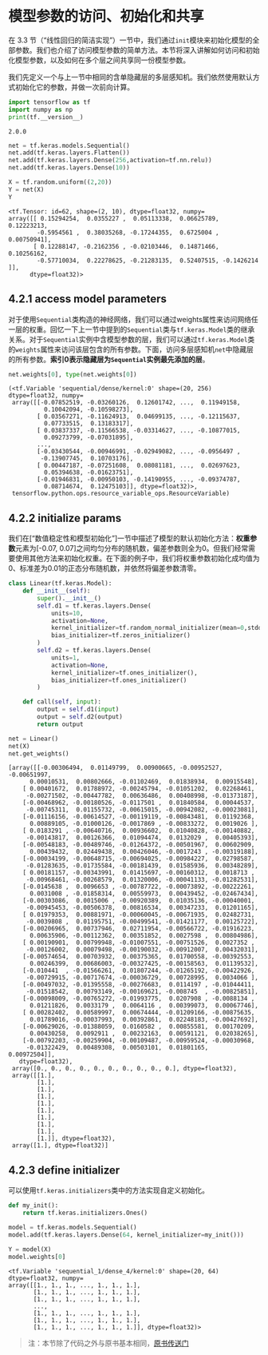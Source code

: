 
# 模型参数的访问、初始化和共享

在 3.3 节（“线性回归的简洁实现”）一节中，我们通过`init`模块来初始化模型的全部参数。我们也介绍了访问模型参数的简单方法。本节将深入讲解如何访问和初始化模型参数，以及如何在多个层之间共享同一份模型参数。

我们先定义一个与上一节中相同的含单隐藏层的多层感知机。我们依然使用默认方式初始化它的参数，并做一次前向计算。


```python
import tensorflow as tf
import numpy as np
print(tf.__version__)
```

    2.0.0



```python
net = tf.keras.models.Sequential()
net.add(tf.keras.layers.Flatten())
net.add(tf.keras.layers.Dense(256,activation=tf.nn.relu))
net.add(tf.keras.layers.Dense(10))

X = tf.random.uniform((2,20))
Y = net(X)
Y
```




    <tf.Tensor: id=62, shape=(2, 10), dtype=float32, numpy=
    array([[ 0.15294254,  0.0355227 ,  0.05113338,  0.06625789,  0.12223213,
            -0.5954561 ,  0.38035268, -0.17244355,  0.6725004 ,  0.00750941],
           [ 0.12288147, -0.2162356 , -0.02103446,  0.14871466,  0.10256162,
            -0.57710034,  0.22278625, -0.21283135,  0.52407515, -0.1426214 ]],
          dtype=float32)>



## 4.2.1 access model parameters

对于使用`Sequential`类构造的神经网络，我们可以通过weights属性来访问网络任一层的权重。回忆一下上一节中提到的`Sequential`类与`tf.keras.Model`类的继承关系。对于`Sequential`实例中含模型参数的层，我们可以通过`tf.keras.Model`类的`weights`属性来访问该层包含的所有参数。下面，访问多层感知机`net`中隐藏层的所有参数。**索引0表示隐藏层为`Sequential`实例最先添加的层**。


```python
net.weights[0], type(net.weights[0])
```




    (<tf.Variable 'sequential/dense/kernel:0' shape=(20, 256) dtype=float32, numpy=
     array([[-0.07852519, -0.03260126,  0.12601742, ...,  0.11949158,
              0.10042094, -0.10598273],
            [ 0.03567271, -0.11624913,  0.04699135, ..., -0.12115637,
              0.07733515,  0.13183317],
            [ 0.03837337, -0.11566538, -0.03314627, ..., -0.10877015,
              0.09273799, -0.07031895],
            ...,
            [-0.03430544, -0.00946991, -0.02949082, ..., -0.0956497 ,
             -0.13907745,  0.10703176],
            [ 0.00447187, -0.07251608,  0.08081181, ...,  0.02697623,
              0.05394638, -0.01623751],
            [-0.01946831, -0.00950103, -0.14190955, ..., -0.09374787,
              0.08714674,  0.12475103]], dtype=float32)>,
     tensorflow.python.ops.resource_variable_ops.ResourceVariable)



## 4.2.2 initialize params

我们在[“数值稳定性和模型初始化”]一节中描述了模型的默认初始化方法：**权重参数**元素为[-0.07, 0.07]之间均匀分布的随机数，偏差参数则全为0。但我们经常需要使用其他方法来初始化权重。在下面的例子中，我们将权重参数初始化成均值为0、标准差为0.01的正态分布随机数，并依然将偏差参数清零。


```python
class Linear(tf.keras.Model):
    def __init__(self):
        super().__init__()
        self.d1 = tf.keras.layers.Dense(
            units=10,
            activation=None,
            kernel_initializer=tf.random_normal_initializer(mean=0,stddev=0.01),
            bias_initializer=tf.zeros_initializer()
        )
        self.d2 = tf.keras.layers.Dense(
            units=1,
            activation=None,
            kernel_initializer=tf.ones_initializer(),
            bias_initializer=tf.ones_initializer()
        )

    def call(self, input):
        output = self.d1(input)
        output = self.d2(output)
        return output

net = Linear()
net(X)
net.get_weights()
```




    [array([[-0.00306494,  0.01149799,  0.00900665, -0.00952527, -0.00651997,
          0.00010531,  0.00802666, -0.01102469,  0.01838934,  0.00915548],
        [ 0.00401672,  0.01788972, -0.00245794, -0.01051202,  0.02268461,
         -0.00271502, -0.00447782,  0.00636486,  0.00408998, -0.01373187],
        [-0.00468962, -0.00180526, -0.0117501 ,  0.01840584,  0.00044537,
         -0.00745311,  0.01155732, -0.00615015, -0.00942082, -0.00023081],
        [-0.01116156, -0.00614527, -0.00119119, -0.00843481,  0.01192368,
          0.00889105, -0.01000126, -0.0017869 , -0.00833272,  0.0019026 ],
        [ 0.0183291 , -0.00640716,  0.00936602,  0.01040828, -0.00140882,
         -0.00143817,  0.00126366,  0.01094474,  0.0132029 ,  0.00405393],
        [-0.00548183, -0.00489746, -0.01264372, -0.00501967,  0.00602909,
          0.00439432,  0.02449438,  0.00426046, -0.0017243 , -0.00319188],
        [-0.00034199, -0.00648715, -0.00694025, -0.00984227,  0.02798587,
         -0.01283635, -0.01735584, -0.00181439,  0.01585936,  0.00348289],
        [ 0.00181157, -0.00343991,  0.01415697, -0.00160312,  0.0018713 ,
         -0.00968461, -0.00268579,  0.01320006, -0.00041133, -0.01282531],
        [-0.0145638 ,  0.0096653 , -0.00787722, -0.00073892, -0.00222261,
          0.0031008 , -0.01858314,  0.00559973,  0.00439452, -0.02467434],
        [-0.00303086,  0.0015006 , -0.00920389,  0.01035136, -0.00040001,
         -0.00945453, -0.00506378,  0.00816534,  0.00347233,  0.01201165],
        [ 0.01979353,  0.00881971, -0.00060045, -0.00671935,  0.02482731,
         -0.0039808 ,  0.01195751, -0.00499541, -0.01421177,  0.00125722],
        [-0.00206965,  0.00737946,  0.02711954, -0.00566722, -0.01916223,
          0.00635906, -0.00112362,  0.00351852,  0.0027598 ,  0.00804986],
        [ 0.00190901,  0.00799948, -0.01007551, -0.00751526,  0.0027352 ,
         -0.00126002,  0.00079498, -0.00190032, -0.00912007,  0.00432031],
        [-0.00574654,  0.00703932,  0.00375365,  0.01700558, -0.00392553,
          0.00246399,  0.00686003, -0.00327425, -0.00158563,  0.01139532],
        [-0.010441  , -0.01566261,  0.01807244, -0.01265192, -0.00422926,
         -0.00729915, -0.00717674, -0.00036729,  0.00728995,  0.0034066 ],
        [-0.00497032, -0.01395558, -0.00276683,  0.0114197 , -0.01044411,
         -0.01518542,  0.00793149, -0.00169621, -0.008745  , -0.00825851],
        [-0.00098009, -0.00765272, -0.01993775,  0.0207908 , -0.0088134 ,
          0.01211826,  0.0033179 ,  0.0064116 ,  0.00399073,  0.00067746],
        [ 0.00282402,  0.00589997,  0.00674444, -0.01209166, -0.00875635,
          0.01789016, -0.00037993,  0.00392861,  0.02248183, -0.00427692],
        [-0.00629026, -0.01388059,  0.0160582 ,  0.00855581,  0.00170209,
          0.00430258,  0.0092911 ,  0.00232163,  0.00591121,  0.02038265],
        [-0.00792203, -0.00259904, -0.00109487, -0.00959524, -0.00030968,
         -0.01322429,  0.00489308,  0.00503101,  0.01801165,  0.00972504]],
       dtype=float32),
     array([0., 0., 0., 0., 0., 0., 0., 0., 0., 0.], dtype=float32),
     array([[1.],
            [1.],
            [1.],
            [1.],
            [1.],
            [1.],
            [1.],
            [1.],
            [1.],
            [1.]], dtype=float32),
     array([1.], dtype=float32)]



## 4.2.3 define initializer

可以使用`tf.keras.initializers`类中的方法实现自定义初始化。


```python
def my_init():
    return tf.keras.initializers.Ones()

model = tf.keras.models.Sequential()
model.add(tf.keras.layers.Dense(64, kernel_initializer=my_init()))

Y = model(X)
model.weights[0]
```




    <tf.Variable 'sequential_1/dense_4/kernel:0' shape=(20, 64) dtype=float32, numpy=
    array([[1., 1., 1., ..., 1., 1., 1.],
           [1., 1., 1., ..., 1., 1., 1.],
           [1., 1., 1., ..., 1., 1., 1.],
           ...,
           [1., 1., 1., ..., 1., 1., 1.],
           [1., 1., 1., ..., 1., 1., 1.],
           [1., 1., 1., ..., 1., 1., 1.]], dtype=float32)>


> 注：本节除了代码之外与原书基本相同，[原书传送门](https://zh.d2l.ai/chapter_deep-learning-computation/parameters.html)

